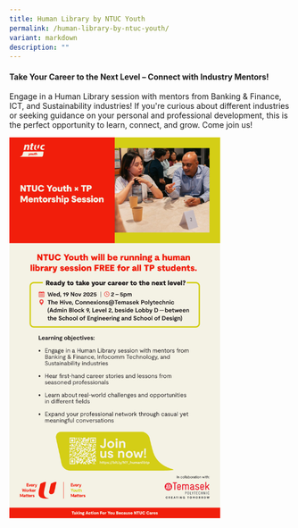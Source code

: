 ```yaml
---
title: Human Library by NTUC Youth
permalink: /human-library-by-ntuc-youth/
variant: markdown
description: ""
---
```

<h4><strong>        

Take Your Career to the Next Level – Connect with Industry Mentors!</strong></h4>

Engage in a Human Library session with mentors from Banking &amp; Finance, ICT, and Sustainability industries! If you're curious about different industries or seeking guidance on your personal and professional development, this is the perfect opportunity to learn, connect, and grow. Come join us!

<div class="isomer-image-wrapper">
	
<a target="_blank" href="https://bit.ly/NY_humanlibtp?r=qr">
<img style="width: 75%;" height="auto" width="100%" alt="" src="/images/2025/ntuc_youth.jpg"></a>
</div>	

<style>
	.col.is-8.is-offset-2.print-content{
	width:75%;
	}
.col.is-1.has-float-btns.is-position-relative.is-hidden-touch
	{
	display:none;
	}
</style>